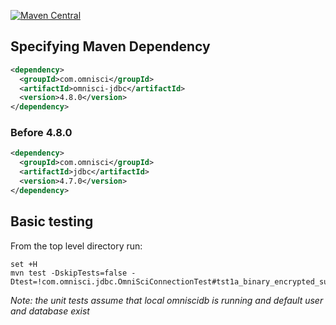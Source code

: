 [![Maven Central](https://maven-badges.herokuapp.com/maven-central/com.omnisci/omnisci-jdbc/badge.svg)](https://maven-badges.herokuapp.com/maven-central/com.omnisci/omnisci-jdbc)

## Specifying Maven Dependency

```xml
<dependency>
  <groupId>com.omnisci</groupId>
  <artifactId>omnisci-jdbc</artifactId>
  <version>4.8.0</version>
</dependency>
```

### Before 4.8.0

```xml
<dependency>
  <groupId>com.omnisci</groupId>
  <artifactId>jdbc</artifactId>
  <version>4.7.0</version>
</dependency>
```

## Basic testing
From the top level directory run:
```shell
set +H
mvn test -DskipTests=false -Dtest=!com.omnisci.jdbc.OmniSciConnectionTest#tst1a_binary_encrypted_supplied_truststore+tst1b_binary_encrypted_default+tst1c_binary_encrypted_supplied_truststore_pkiauth_valid+tst1e_binary_encrypted_supplied_truststore_pkiauth_invalid+tst2_http_unencrypted+tst3a_https_encrypted_without_server_validation_default_truststore+tst3b_https_encrypted_without_server_validation_supplied_truststore+tst3c_https_encrypted_server_validation_default_truststore+tst3d_https_encrypted_with_server_validation_supplied_truststore+tst3e_https_insecure_encrypted_supplied_truststore_pkiauth_valid+tst4_https_encrypted_with_server_validation
```
*Note: the unit tests assume that local omniscidb is running and default user and database exist*
